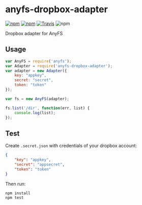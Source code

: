 # anyfs-dropbox-adapter

[![npm](https://img.shields.io/npm/v/anyfs-dropbox-adapter.svg?style=flat-square)](https://www.npmjs.com/package/anyfs-dropbox-adapter)
[![npm](https://img.shields.io/npm/dm/anyfs-dropbox-adapter.svg?style=flat-square)](https://www.npmjs.com/package/anyfs-dropbox-adapter)
[![Travis](https://img.shields.io/travis/anyfs/dropbox-adapter.svg?style=flat-square)](https://travis-ci.org/anyfs/dropbox-adapter)
![npm](https://img.shields.io/npm/l/anyfs-dropbox-adapter.svg?style=flat-square)

Dropbox adapter for AnyFS

## Usage

```js
var AnyFS = require('anyfs');
var Adapter = require('anyfs-dropbox-adapter');
var adapter = new Adapter({
    key: "appkey",
    secret: "secret",
    token: "token"
});

var fs = new AnyFS(adapter);

fs.list('/dir', function(err, list) {
    console.log(list);
});
```

## Test

Create `.secret.json` with credentials of your dropbox account:

```json
{
    "key": "appkey",
    "secret": "appsecret",
    "token": "token"
}
```

Then run:

```
npm install
npm test
```